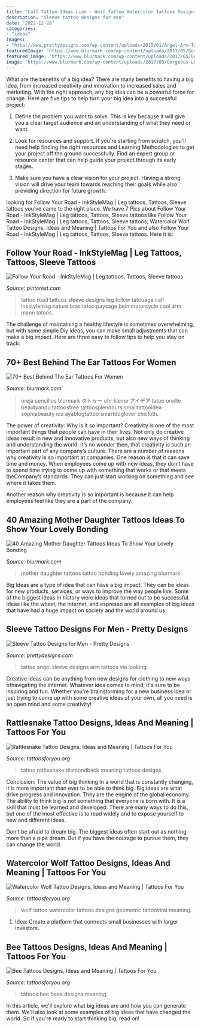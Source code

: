 ```yaml
---
title: "Calf Tattoo Ideas Lion - Wolf Tattoo Watercolor Tattoos Designs Geometric Tattooviral Meaning"
description: "Sleeve tattoo designs for men"
date: "2022-12-28"
categories:
- "ideas"
images:
- "http://www.prettydesigns.com/wp-content/uploads/2015/01/Angel-Arm-Tattoo.jpg"
featuredImage: "https://www.blurmark.com/wp-content/uploads/2017/05/Gorgeous-Lotus-Behind-The-Ear.jpg"
featured_image: "https://www.blurmark.com/wp-content/uploads/2017/05/Gorgeous-Lotus-Behind-The-Ear.jpg"
image: "https://www.blurmark.com/wp-content/uploads/2017/05/Gorgeous-Lotus-Behind-The-Ear.jpg"
---
```



What are the benefits of a big idea?
There are many benefits to having a big idea, from increased creativity and innovation to increased sales and marketing. With the right approach, any big idea can be a powerful force for change. Here are five tips to help turn your big idea into a successful project:
1. Define the problem you want to solve. This is key because it will give you a clear target audience and an understanding of what they need or want.

2. Look for resources and support. If you're starting from scratch, you'll need help finding the right resources and Learning Methodologies to get your project off the ground successfully. Find an expert group or resource center that can help guide your project through its early stages.

3. Make sure you have a clear vision for your project. Having a strong vision will drive your team towards reaching their goals while also providing direction for future growth.

	

		
looking for Follow Your Road - InkStyleMag | Leg tattoos, Tattoos, Sleeve tattoos you've came to the right place. We have 7 Pics about Follow Your Road - InkStyleMag | Leg tattoos, Tattoos, Sleeve tattoos like Follow Your Road - InkStyleMag | Leg tattoos, Tattoos, Sleeve tattoos, Watercolor Wolf Tattoo Designs, Ideas and Meaning | Tattoos For You and also Follow Your Road - InkStyleMag | Leg tattoos, Tattoos, Sleeve tattoos. Here it is:
		
    
## Follow Your Road - InkStyleMag | Leg Tattoos, Tattoos, Sleeve Tattoos

<img loading=lazy src="https://i.pinimg.com/736x/20/b0/16/20b016f38a5aff311d283e451f1730f0.jpg" onerror="this.onerror=null;this.src='https://tse1.mm.bing.net/th?id=OIP.2JejYk6P9hFLTon3ju-DRwHaL2&amp;pid=15.1';" alt="Follow Your Road - InkStyleMag | Leg tattoos, Tattoos, Sleeve tattoos">

_Source: pinterest.com_

>tattoo road tattoos sleeve designs leg follow tatouage calf inkstylemag nature bras tatoo paysage bein motorcycle cool arm mann tatoos. 

	

The challenge of maintaining a healthy lifestyle is sometimes overwhelming, but with some simple Diy ideas, you can make small adjustments that can make a big impact. Here are three easy to follow tips to help you stay on track:

    
## 70+ Best Behind The Ear Tattoos For Women

<img loading=lazy src="https://www.blurmark.com/wp-content/uploads/2017/05/Gorgeous-Lotus-Behind-The-Ear.jpg" onerror="this.onerror=null;this.src='https://tse2.mm.bing.net/th?id=OIP.4RbgUhT3l-R2bwLlItdAtgHaHa&amp;pid=15.1';" alt="70+ Best Behind The Ear Tattoos For Women">

_Source: blurmark.com_

>oreja sencillos blurmark タトゥー ohr kleine アイデア tatoo oreille beautyandu tattoosfree tattoosplendours smalltattooidea sophiabeauty icu ayablogtattoo smartdoglover chicloth. 

	

The power of creativity: Why is it so important?
Creativity is one of the most important things that people can have in their lives. Not only do creative ideas result in new and innovative products, but also new ways of thinking and understanding the world. It’s no wonder then, that creativity is such an important part of any company’s culture.
There are a number of reasons why creativity is so important at companies. One reason is that it can save time and money. When employees come up with new ideas, they don’t have to spend time trying to come up with something that works or that meets theCompany’s standards. They can just start working on something and see where it takes them.

Another reason why creativity is so important is because it can help employees feel like they are a part of the company.

    
## 40 Amazing Mother Daughter Tattoos Ideas To Show Your Lovely Bonding

<img loading=lazy src="https://www.blurmark.com/wp-content/uploads/2017/03/Mother-Daughter-Tattoo-Design-27.jpg" onerror="this.onerror=null;this.src='https://tse2.mm.bing.net/th?id=OIP.y_87L-mrZ-EY2cZ5QJa-aAHaJ4&amp;pid=15.1';" alt="40 Amazing Mother Daughter Tattoos Ideas To Show Your Lovely Bonding">

_Source: blurmark.com_

>mother daughter tattoos tattoo bonding lovely amazing blurmark. 

	

Big Ideas are a type of idea that can have a big impact. They can be ideas for new products, services, or ways to improve the way people live. Some of the biggest ideas in history were ideas that turned out to be successful. Ideas like the wheel, the internet, and espresso are all examples of big ideas that have had a huge impact on society and the world around us.

    
## Sleeve Tattoo Designs For Men - Pretty Designs

<img loading=lazy src="http://www.prettydesigns.com/wp-content/uploads/2015/01/Angel-Arm-Tattoo.jpg" onerror="this.onerror=null;this.src='https://tse4.mm.bing.net/th?id=OIP.8MzyNr38FB9SCmp54qDLzwHaLN&amp;pid=15.1';" alt="Sleeve Tattoo Designs for Men - Pretty Designs">

_Source: prettydesigns.com_

>tattoo angel sleeve designs arm tattoos via looking. 

	

Creative ideas can be anything from new designs for clothing to new ways ofnavigating the internet. Whatever idea comes to mind, it's sure to be inspiring and fun. Whether you're brainstorming for a new business idea or just trying to come up with some creative ideas of your own, all you need is an open mind and some creativity!

    
## Rattlesnake Tattoo Designs, Ideas And Meaning | Tattoos For You

<img loading=lazy src="https://www.tattoosforyou.org/wp-content/uploads/2017/06/Diamondback-Rattlesnake-Tattoo.jpg" onerror="this.onerror=null;this.src='https://tse2.mm.bing.net/th?id=OIP.7PnB0Uw8desk7MNnNnnK5gHaJ3&amp;pid=15.1';" alt="Rattlesnake Tattoo Designs, Ideas and Meaning | Tattoos For You">

_Source: tattoosforyou.org_

>tattoo rattlesnake diamondback meaning tattoos designs. 

	

Conclusion: The value of big thinking
In a world that is constantly changing, it is more important than ever to be able to think big. Big ideas are what drive progress and innovation. They are the engine of the global economy.
The ability to think big is not something that everyone is born with. It is a skill that must be learned and developed. There are many ways to do this, but one of the most effective is to read widely and to expose yourself to new and different ideas.

Don't be afraid to dream big. The biggest ideas often start out as nothing more than a pipe dream. But if you have the courage to pursue them, they can change the world.

    
## Watercolor Wolf Tattoo Designs, Ideas And Meaning | Tattoos For You

<img loading=lazy src="https://www.tattoosforyou.org/wp-content/uploads/2017/10/Wolf-Watercolor-Tattoo.jpg" onerror="this.onerror=null;this.src='https://tse2.mm.bing.net/th?id=OIP.6wdFIMkNwT--osOAJs5nEQHaLB&amp;pid=15.1';" alt="Watercolor Wolf Tattoo Designs, Ideas and Meaning | Tattoos For You">

_Source: tattoosforyou.org_

>wolf tattoo watercolor tattoos designs geometric tattooviral meaning. 

	

1. Idea: Create a platform that connects small businesses with larger investors.

    
## Bee Tattoos Designs, Ideas And Meaning | Tattoos For You

<img loading=lazy src="http://www.tattoosforyou.org/wp-content/uploads/2016/05/Bees-Tattoos.jpg" onerror="this.onerror=null;this.src='https://tse2.mm.bing.net/th?id=OIP.bPa_74DE_NIhjO70gp2GagHaKq&amp;pid=15.1';" alt="Bee Tattoos Designs, Ideas and Meaning | Tattoos For You">

_Source: tattoosforyou.org_

>tattoos bee bees designs meaning. 

	

In this article, we'll explore what big ideas are and how you can generate them. We'll also look at some examples of big ideas that have changed the world. So if you're ready to start thinking big, read on!

